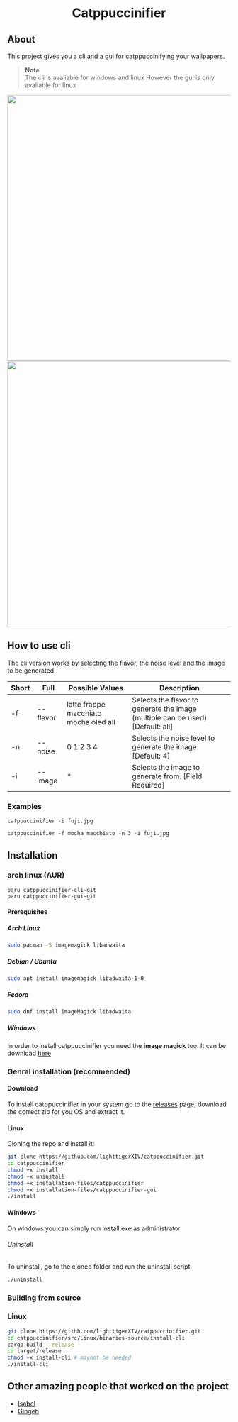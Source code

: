 <h1 align="center">Catppuccinifier</h1>

## About
This project gives you a cli and a gui for catppuccinifying your wallpapers.

> **Note** <br>
> The cli is avaliable for windows and linux
> However the gui is only avaliable for linux

<img src="https://user-images.githubusercontent.com/35658492/229366244-aa61e131-06d1-4f1c-a507-65927cb4cc4a.png" width="600" >

<img src="https://user-images.githubusercontent.com/35658492/232163107-7f8c5d30-1912-4e9d-9a35-1f21b9feef28.png" width="600">


## How to use cli
The cli version works by selecting the flavor, the noise level and the image to be generated.

|Short|Full|Possible Values|Description|
------|----|---------------|-----------|
|-f|--flavor|latte frappe macchiato mocha oled all| Selects the flavor to generate the image (multiple can be used) [Default: all]|
|-n|--noise|0 1 2 3 4| Selects the noise level to generate the image. [Default: 4]|
|-i|--image| * | Selects the image to generate from. [Field Required] |

### Examples
    catppuccinifier -i fuji.jpg

    catppuccinifier -f mocha macchiato -n 3 -i fuji.jpg

## Installation

### arch linux (AUR)
    paru catppuccinifier-cli-git
    paru catppuccinifier-gui-git

#### Prerequisites

##### Arch Linux
```bash
sudo pacman -S imagemagick libadwaita
```
##### Debian / Ubuntu
```bash
sudo apt install imagemagick libadwaita-1-0
```
##### Fedora
```bash
sudo dnf install ImageMagick libadwaita
```
##### Windows
In order to install catppuccinifier you need the **image magick** too. It can be download [here](https://imagemagick.org/script/download.php#windows)

### Genral installation (recommended)
#### Download
To install catppuccinifier in your system go to the [releases](https://github.com/lighttigerXIV/catppuccinifier/releases) page, download the correct zip for you OS and extract it.

#### Linux

Cloning the repo and install it:
```bash
git clone https://github.com/lighttigerXIV/catppuccinifier.git
cd catppuccinifier
chmod +x install
chmod +x uninstall
chmod +x installation-files/catppuccinifier
chmod +x installation-files/catppuccinifier-gui
./install
```
#### Windows
On windows you can simply run install.exe as administrator.

###### Uninstall
To uninstall, go to the cloned folder and run the uninstall script:
```bash
./uninstall
```

### Building from source

### Linux
```bash
git clone https://githb.com/lighttigerXIV/catppuccinifier.git
cd catppuccinifier/src/Linux/binaries-source/install-cli
cargo build --release
cd target/release
chmod +x install-cli # maynot be needed
./install-cli
```

## Other amazing people that worked on the project
- [Isabel](https://github.com/isabelroses)
- [Gingeh](https://github.com/Gingeh)
